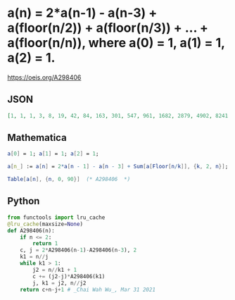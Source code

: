 # a\(n\) \= 2\*a\(n\-1\) \- a\(n\-3\) \+ a\(floor\(n/2\)\) \+ a\(floor\(n/3\)\) \+ \.\.\. \+ a\(floor\(n/n\)\), where a\(0\) \= 1, a\(1\) \= 1, a\(2\) \= 1\.
https://oeis.org/A298406
## JSON
```JSON
[1, 1, 1, 3, 8, 19, 42, 84, 163, 301, 547, 961, 1682, 2879, 4902, 8241, 13807, 22917, 37962, 62487, 102690, 168096, 274798, 448000, 729829, 1186797, 1928729, 3130905, 5080360, 8237339, 13352743, 21634097, 35045477, 56753250, 91896553, 148771833, 240830555]
```
## Mathematica
```Mathematica
a[0] = 1; a[1] = 1; a[2] = 1;
```
```Mathematica
a[n_] := a[n] = 2*a[n - 1] - a[n - 3] + Sum[a[Floor[n/k]], {k, 2, n}];
```
```Mathematica
Table[a[n], {n, 0, 90}]  (* A298406  *)
```
## Python
```Python
from functools import lru_cache
@lru_cache(maxsize=None)
def A298406(n):
    if n <= 2:
        return 1
    c, j = 2*A298406(n-1)-A298406(n-3), 2
    k1 = n//j
    while k1 > 1:
        j2 = n//k1 + 1
        c += (j2-j)*A298406(k1)
        j, k1 = j2, n//j2
    return c+n-j+1 # _Chai Wah Wu_, Mar 31 2021
```
